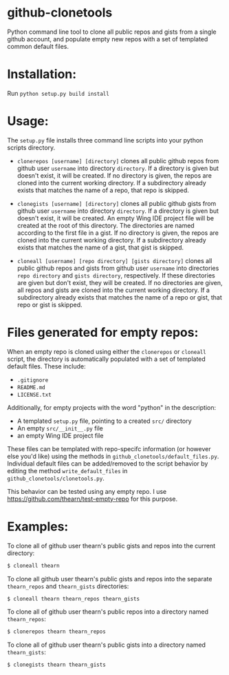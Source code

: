 github-clonetools
=======================
Python command line tool to clone all public repos and gists from a single github account,
and populate empty new repos with a set of templated common default files.
    
# Installation:

Run `python setup.py build install`

# Usage:

The `setup.py` file installs three command line scripts into your python scripts directory.

- `clonerepos [username] [directory]` clones all public github repos from github user 
`username` into directory `directory`.
If a directory is given but doesn't exist, it will be created.
If no directory is given, the repos are cloned into the current working directory.
If a subdirectory already exists that matches the name of a repo, that repo is skipped. 

- `clonegists [username] [directory]` clones all public github gists from github user 
`username` into directory `directory`. 
If a directory is given but doesn't exist, it will be created.
An empty Wing IDE project file will be created at the root of this directory.
The directories are named according to the first file in a gist. If no directory is given, 
the repos are cloned into the current working directory.
If a subdirectory already exists that matches the name of a gist, that gist is skipped. 

- `cloneall [username] [repo directory] [gists directory]` clones all public github 
repos and gists from github user `username` into directories `repo directory` 
and `gists directory`, respectively.
If these directories are given but don't exist, they will be created.
If no directories are given, all repos and gists are cloned into the current working directory.
If a subdirectory already exists that matches the name of a repo or gist, that repo or gist is skipped. 

# Files generated for empty repos: 
When an empty repo is cloned using either the `clonerepos` or `cloneall` script,
the directory is automatically populated with a set of templated default files. These include:

- `.gitignore`
- `README.md`
- `LICENSE.txt`

Additionally, for empty projects with the word "python" in the description:

- A templated `setup.py` file, pointing to a created `src/` directory
- An empty `src/__init__.py` file
- an empty Wing IDE project file

These files can be templated with repo-specifc information (or however else you'd like) using the methods in
`github_clonetools/default_files.py`.
Individual default files can be added/removed to the script behavior by editing
the method `write_default_files` in `github_clonetools/clonetools.py`.

This behavior can be tested using any empty repo. I use https://github.com/thearn/test-empty-repo for this purpose.

# Examples:

To clone all of github user thearn's public gists and repos into the current directory:
```bash
$ cloneall thearn
```

To clone all github user thearn's public gists and repos into the separate `thearn_repos` and `thearn_gists` directories:
```bash
$ cloneall thearn thearn_repos thearn_gists
```

To clone all of github user thearn's public repos into a directory named `thearn_repos`:
```bash
$ clonerepos thearn thearn_repos
```

To clone all of github user thearn's public gists into a directory named `thearn_gists`:
```bash
$ clonegists thearn thearn_gists
```
